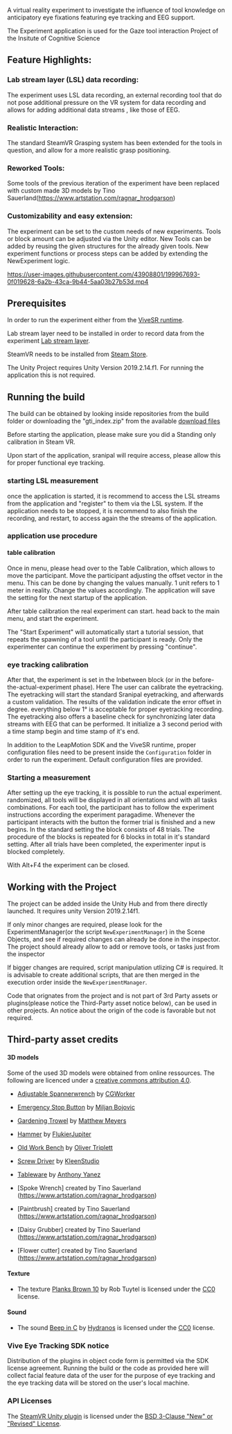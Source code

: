 A virtual reality experiment to investigate the influence of tool knowledge on anticipatory eye fixations featuring eye tracking and EEG support. 

The Experiment application is used for the Gaze tool interaction Project of the Insitute of Cognitive Science 

## Feature Highlights:

### Lab stream layer (LSL) data recording: 
The experiment uses LSL data recording, an external recording tool that do not pose additional pressure on the VR system for data recording and allows for adding additional data streams , like those of EEG.

### Realistic Interaction: 
The standard SteamVR Grasping system has been extended for the tools in question, and allow for a more realistic grasp positioning.

### Reworked Tools: 
Some tools of the previous iteration of the experiment have been replaced with custom made 3D models by Tino Sauerland(https://www.artstation.com/ragnar_hrodgarson) 

### Customizability and easy extension: 
The experiment  can be set to the custom needs of new experiments. Tools or block amount can be adjusted via the Unity editor. New Tools can be added by reusing the given structures for the already given tools. New experiment functions or process steps can be added by extending the NewExperiment logic.    




https://user-images.githubusercontent.com/43908801/199967693-0f019628-6a2b-43ca-9b44-5aa03b27b53d.mp4




## Prerequisites 

In order to run the experiment either from the [ViveSR runtime](https://developer.vive.com/resources/vive-sense/sdk/vive-eye-tracking-sdk-sranipal/). 

Lab stream layer need to be installed in order to record data from the experiment [Lab stream layer](https://labstreaminglayer.readthedocs.io/info/intro.html).

SteamVR needs to be installed from [Steam Store](https://store.steampowered.com/app/250820/SteamVR/).

The Unity Project requires Unity Version 2019.2.14.f1. For running the application this is not required.



## Running the build 

The build can be obtained by looking inside repositories from the build folder or downloading the "gti_index.zip" from the available [download files](https://github.com/VR-EEG/GTI-EEG/releases/tag/1.0)


Before starting the application, please make sure you did a Standing only calibration in Steam VR.

Upon start of the application, sranipal will require access, please allow this for proper functional eye tracking.


### starting LSL measurement

once the application is started, it is recommend to access the LSL streams from the application and "register" to them via the LSL system. If the application needs to be stopped, it is recommend to also finish the recording, and restart, to access again the the streams of the application.

### application use procedure


#### table calibration
Once in menu, please head over to the Table Calibration, which allows to move the participant. Move the participant adjusting the offset vector in the menu. This can be done by changing the values manually. 1 unit refers to 1 meter in reality. Change the values accordingly. The application will save the setting for the next startup of the application.

After table calibration the real experiment can start. head back to the main menu, and start the experiment.


The "Start Experiment" will automatically start a tutorial session, that repeats the spawning of a tool until the participant is ready. Only the experimenter can continue the experiment by pressing "continue".


### eye tracking calibration
After that, the experiment is set in the Inbetween block (or in the before-the-actual-experiment phase). Here The user can calibrate the eyetracking. The eyetracking will start the standard Sranipal eyetracking, and afterwards a custom validation. The results of the validation indicate the error offset in degree. everything below 1° is acceptable for proper eyetracking recording. The eyetracking also offers a baseline check for synchronizing later data streams with EEG that can be performed. It initialize a 3 second period with a time stamp begin and time stamp of it's end.



In addition to the LeapMotion SDK and the ViveSR runtime, proper configuration files need to be present inside the `Configuration` folder in order to run the experiment. Default configuration files are provided. 

### Starting a measurement 

After setting up the eye tracking, it is possible to run the actual experiment. randomized, all tools will be displayed in all orientations and with all tasks combinations. For each tool, the participant has to follow the experiment instructions according the experiment paragadime. Whenever the participant interacts with the button the former trial is finished and a new begins. In the standard setting the block consists of 48 trials. The procedure of the blocks is repeated for 6 blocks in total in it's standard setting. After all trials have been completed, the experimenter input is blocked completely. 


With Alt+F4 the experiment can be closed.



## Working with the Project

The project can be added inside the Unity Hub and from there directly launched. It requires unity Version 2019.2.14f1.

If only minor changes are required, please look for the ExperimentManager(or the script `NewExperimentManager`) in the Scene Objects, and see if required changes can already be done in the inspector.
The project should already allow to add or remove  tools, or tasks just from the inspector

If bigger changes are required, script manipulation utlizing C# is required. It is advisable to create additional scripts, that are then  merged in the execution order inside the `NewExperimentManager`.

Code that orignates from the project and is not part of  3rd Party assets or plugins(please notice the Third-Party asset notice below), can be used in other projects. An notice about the origin of the code is favorable but not required.

## Third-party asset credits 

#### 3D models
Some of the used 3D models were obtained from online ressources. The following are licenced under a [creative commons attribution 4.0](https://creativecommons.org/licenses/by/4.0/).

- [Adjustable Spannerwrench](https://sketchfab.com/3d-models/adjustable-spannerwrench-e13f98a9d7364510a65042d4c42e7a9c) by [CGWorker](https://sketchfab.com/CGWorker)
- [Emergency Stop Button](https://sketchfab.com/3d-models/emergency-stop-button-012e4809a41445ca9de17286f677fabb) by [Miljan Bojovic](https://sketchfab.com/phoenix-storms)
- [Gardening Trowel](https://sketchfab.com/3d-models/gardening-trowel-e6b0caf5e23547d88ebb458a5980e9b6) by [Matthew Meyers](https://sketchfab.com/darthobsidian)
- [Hammer](https://sketchfab.com/3d-models/hammer-2faa70b89da743d2924670ffe7d80163) by [FlukierJupiter](https://sketchfab.com/FlukierJupiter)
- [Old Work Bench](https://sketchfab.com/3d-models/old-work-bench-9fbc30ba31a546fe9370e6de2dcc0707) by [Oliver Triplett](https://sketchfab.com/OliverTriplett)
- [Screw Driver](https://sketchfab.com/3d-models/phillips-head-screw-driver-78c516b16ecc4b12bb2e6d90d031596e) by [KleenStudio](https://sketchfab.com/brandonh111121)
- [Tableware](https://sketchfab.com/3d-models/low-poly-tableware-7e3aeb6622ce4672968d8cabbb63cbd3) by [Anthony Yanez](https://sketchfab.com/paulyanez)

- [Spoke Wrench] created by Tino Sauerland (https://www.artstation.com/ragnar_hrodgarson)
- [Paintbrush] created by Tino Sauerland (https://www.artstation.com/ragnar_hrodgarson)
- [Daisy Grubber] created by Tino Sauerland (https://www.artstation.com/ragnar_hrodgarson)
- [Flower cutter] created by Tino Sauerland (https://www.artstation.com/ragnar_hrodgarson)

#### Texture 

- The texture [Planks Brown 10](https://texturehaven.com/tex/?c=wood&t=planks_brown_10) by Rob Tuytel is licensed under the [CC0](https://creativecommons.org/publicdomain/zero/1.0/) license.

#### Sound

- The sound [Beep in C](https://freesound.org/people/Hydranos/sounds/237706/) by [Hydranos](https://freesound.org/people/Hydranos/) is licensed under the [CC0](https://creativecommons.org/publicdomain/zero/1.0/) license.




### Vive Eye Tracking SDK notice
Distribution of the plugins in object code form is permitted via the SDK license agreement. Running the build or the code as provided here will collect facial feature data of the user for the purpose of eye tracking and the eye tracking data will be stored on the user's local machine.

### API Licenses

The [SteamVR Unity plugin](https://github.com/ValveSoftware/steamvr_unity_plugin) is licensed under the [BSD 3-Clause "New" or "Revised" License](https://github.com/ValveSoftware/steamvr_unity_plugin/blob/master/LICENSE).



